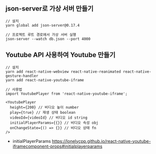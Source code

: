 ## json-server로 가상 서버 만들기

```
// 설치
yarn global add json-server@0.17.4
```

```
// 프로젝트 루트 경로에서 가상 서버 실행
json-server --watch db.json --port 4000
```

## Youtube API 사용하여 Youtube 만들기

```
// 설치
yarn add react-native-webview react-native-reanimated react-native-gesture-handler
yarn add react-native-youtube-iframe
```

```
// 사용법
import YoutubePlayer from 'react-native-youtube-iframe';

<YoutubePlayer
  height={200} // 비디오 높이 number
  play={true} // 재생 상태 boolean
  videoId={videoId} // 비디오 id string
  initialPlayerParams={{}} // 비디오 속성 obj
  onChangeState={() => {}} // 비디오 상태 fn
/>
```

- initialPlayerParams
  https://lonelycpp.github.io/react-native-youtube-iframecomponent-props#initialplayerparams
